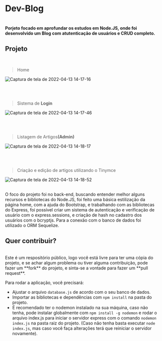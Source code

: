 <h1> Dev-Blog <h1>

  <h4> Porjeto focado em aprofundar os estudos em Node.JS, onde foi desenvolvido um Blog com atutenticação de usuários e CRUD completo.</h4>
  
<h2> Projeto </h2>
<br>
  
> Home

  ![Captura de tela de 2022-04-13 14-17-16](https://user-images.githubusercontent.com/99812176/163260661-4a79886c-7e1e-400e-b92f-aaf1b513e9cd.png)

<br><br>
  
> Sistema de <strong>Login</strong>
> 
  ![Captura de tela de 2022-04-13 14-17-46](https://user-images.githubusercontent.com/99812176/163261006-b6f87dc4-ace0-44af-a127-f98e7c3451b8.png)

<br><br>
> Listagem de Artigos<strong>(Admin)</strong>
> 
  ![Captura de tela de 2022-04-13 14-18-17](https://user-images.githubusercontent.com/99812176/163261850-083ad261-52da-44d3-912d-091afecbec92.png)

<br><br>

> Criação e edição de artigos utilizando o Tinymce
>
  ![Captura de tela de 2022-04-13 14-18-52](https://user-images.githubusercontent.com/99812176/163262205-5339fa79-892a-4927-b845-c7d1e524ec4e.png)
  <br><br>
<div align="left">
  O foco do projeto foi no back-end, buscando entender melhor alguns recursos e bibliotecas do Node.JS, foi feito uma básica estilização da página home, com a ajuda do Bootstrap, 
  e trabalhando com as bibliotecas do Express, foi possível criar um sistema de autenticação e verificação de usuário com o express.sessions, e criação de hash no cadastro dos usuários com o bcryptjs. Para a conexão com o banco de dados foi utilizado o ORM Sequelize.
</div>
<h2> Quer contribuir? </h2>
<br>
 Este é um respositório público, logo você está livre para ter uma cópia do projeto,  e se achar algum problema ou tiver alguma contribuição, pode fazer um **fork** do projeto, e sinta-se a vontade para fazer um **pull request**.
  
   Para rodar a aplicação, você precisará:
 - Ajustar o arquivo <code>database.js</code> de acordo com o seu banco de dados.
 - Importar as bibliotecas e dependências com <code>npm install</code> na pasta do projeto.
 - É recomendado ter o nodemon instalado na sua máquina, caso não tenha, pode instalar globalmente com  <code>npm install -g nodemon</code> e rodar o arquivo index.js para iniciar o servidor express com o comando <code>nodemon index.js</code> na pasta raiz do projeto. (Caso não tenha basta executar  <code>node index.js</code>, mas caso você faça alterações terá que reiniciar o servidor novamente).
